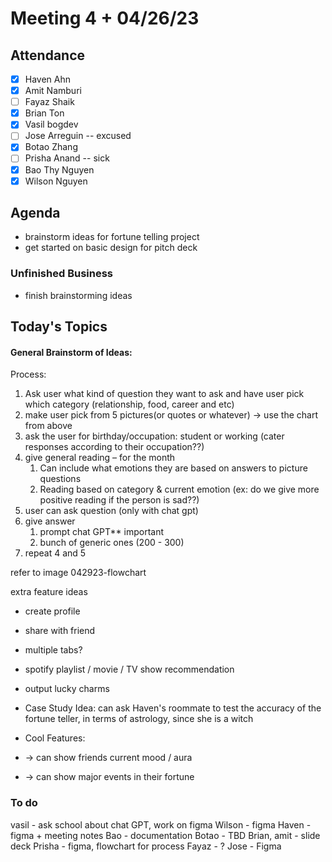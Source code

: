 # Meeting 4 + 04/26/23
## Attendance
- [X] Haven Ahn
- [X] Amit Namburi
- [ ] Fayaz Shaik
- [X] Brian Ton
- [X] Vasil bogdev
- [ ] Jose Arreguin -- excused
- [X] Botao Zhang
- [ ] Prisha Anand -- sick
- [X] Bao Thy Nguyen
- [X] Wilson Nguyen

## Agenda
 - brainstorm ideas for fortune telling project
 - get started on basic design for pitch deck

### Unfinished Business
 - finish brainstorming ideas


## Today's Topics
 
#### General Brainstorm of Ideas: 

Process:
1. Ask user what kind of question they want to ask and have user pick which category (relationship, food, career and etc)
2. make user pick from 5 pictures(or quotes or whatever) → use the chart from above
3. ask the user for birthday/occupation: student or working (cater responses according to their occupation??) 
4. give general reading – for the month
   1. Can include what emotions they are based on answers to picture questions 
   2. Reading based on category & current emotion (ex: do we give more positive reading if the person is sad??) 
5. user can ask question (only with chat gpt)
6. give answer
   1. prompt chat GPT** important
   2. bunch of generic ones (200 - 300)
7. repeat 4 and 5

refer to image 042923-flowchart

extra feature ideas
 - create profile
 - share with friend
 - multiple tabs?
 - spotify playlist / movie / TV show recommendation
 - output lucky charms


- Case Study Idea: can ask Haven's roommate to test the accuracy of the fortune teller, in terms of astrology, since she is a witch 
- Cool Features: 
- → can show friends current mood / aura 
- → can show major events in their fortune 

### To do
vasil - ask school about chat GPT, work on figma
Wilson - figma
Haven - figma + meeting notes
Bao - documentation
Botao - TBD
Brian, amit - slide deck
Prisha - figma, flowchart for process
Fayaz - ?
Jose - Figma

